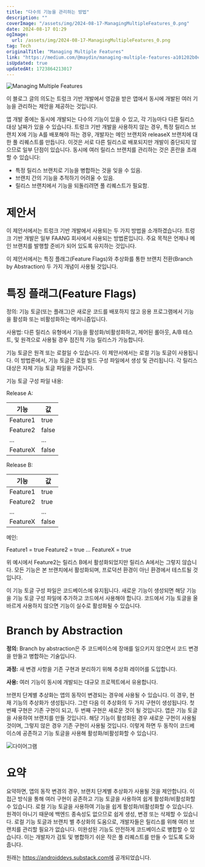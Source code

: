 ```yaml
---
title: "다수의 기능을 관리하는 방법"
description: ""
coverImage: "/assets/img/2024-08-17-ManagingMultipleFeatures_0.png"
date: 2024-08-17 01:29
ogImage: 
  url: /assets/img/2024-08-17-ManagingMultipleFeatures_0.png
tag: Tech
originalTitle: "Managing Multiple Features"
link: "https://medium.com/@maydin/managing-multiple-features-a101202b0cab"
isUpdated: true
updatedAt: 1723864213017
---
```




![Managing Multiple Features](/assets/img/2024-08-17-ManagingMultipleFeatures_0.png)

이 블로그 글의 의도는 트렁크 기반 개발에서 영감을 받은 앱에서 동시에 개발된 여러 기능을 관리하는 제안을 제공하는 것입니다.

앱 개발 중에는 동시에 개발되는 다수의 기능이 있을 수 있고, 각 기능마다 다른 릴리스 대상 날짜가 있을 수 있습니다. 트렁크 기반 개발을 사용하지 않는 경우, 특정 릴리스 브랜치 X에 기능 A를 배포해야 하는 경우, 개발자는 메인 브랜치와 releaseX 브랜치에 대한 풀 리퀘스트를 만듭니다. 이것은 서로 다른 릴리스로 배포되지만 개발이 중단되지 않으므로 일부 단점이 있습니다. 동시에 여러 릴리스 브랜치를 관리하는 것은 혼란을 초래할 수 있습니다:

- 특정 릴리스 브랜치로 기능을 병합하는 것을 잊을 수 있음.
- 브랜치 간의 기능을 추적하기 어려울 수 있음.
- 릴리스 브랜치에서 기능을 되돌리려면 풀 리퀘스트가 필요함.


<div class="content-ad"></div>

# 제안서

이 제안서에서는 트렁크 기반 개발에서 사용되는 두 가지 방법을 소개하겠습니다. 트렁크 기반 개발은 일부 FAANG 회사에서 사용되는 방법론입니다. 주요 목적은 언제나 메인 브랜치를 발행할 준비가 되어 있도록 유지하는 것입니다.

이 제안서에서는 특징 플래그(Feature Flags)와 추상화를 통한 브랜치 전환(Branch by Abstraction) 두 가지 개념이 사용될 것입니다.

# 특징 플래그(Feature Flags)

<div class="content-ad"></div>

정의: 기능 토글(또는 플래그)은 새로운 코드를 배포하지 않고 응용 프로그램에서 기능을 활성화 또는 비활성화하는 메커니즘입니다.

사용법: 다른 릴리스 유형에서 기능을 활성화/비활성화하고, 제어된 롤아웃, A/B 테스트, 및 원격으로 사용될 경우 점진적 기능 릴리스가 가능합니다.

기능 토글은 원격 또는 로컬일 수 있습니다. 이 제안서에서는 로컬 기능 토글이 사용됩니다. 이 방법론에서, 기능 토글은 로컬 빌드 구성 파일에서 생성 및 관리됩니다. 각 릴리스 대상은 자체 기능 토글 파일을 가집니다.

기능 토글 구성 파일 내용:

<div class="content-ad"></div>

Release A:

| 기능      | 값     |
| ----------- | ------- |
| Feature1  | true   |
| Feature2  | false  |
| ...         | ...      |
| FeatureX  | false |

Release B:

| 기능      | 값     |
| ----------- | ------- |
| Feature1  | true   |
| Feature2  | true   |
| ...         | ...      |
| FeatureX  | false |

<div class="content-ad"></div>

메인:

Feature1 = true
Feature2 = true
…
FeatureX = true

위 예시에서 Feature2는 릴리스 B에서 활성화되었지만 릴리스 A에서는 그렇지 않습니다. 모든 기능은 본 브랜치에서 활성화되며, 프로덕션 환경이 아닌 환경에서 테스트될 것입니다.

이 기능 토글 구성 파일은 코드베이스에 유지됩니다. 새로운 기능이 생성되면 해당 기능을 기능 토글 구성 파일에 추가하고 코드에서 사용해야 합니다. 코드에서 기능 토글을 올바르게 사용하지 않으면 기능이 실수로 활성화될 수 있습니다.

<div class="content-ad"></div>

# Branch by Abstraction

**정의:** Branch by abstraction은 주 코드베이스에 장애를 일으키지 않으면서 코드 변경을 만들고 병합하는 기술입니다.

**과정:** 새 변경 사항을 기존 구현과 분리하기 위해 추상화 레이어를 도입합니다.

**사용:** 여러 기능이 동시에 개발되는 대규모 프로젝트에서 유용합니다.

<div class="content-ad"></div>

브랜치 단계별 추상화는 앱의 동작이 변경되는 경우에 사용될 수 있습니다. 이 경우, 현재 기능의 추상화가 생성됩니다. 그런 다음 이 추상화의 두 가지 구현이 생성됩니다. 첫 번째 구현은 기존 구현이 되고, 두 번째 구현은 새로운 것이 될 것입니다. 앱은 기능 토글을 사용하여 브랜치를 만들 것입니다. 해당 기능이 활성화된 경우 새로운 구현이 사용될 것이며, 그렇지 않은 경우 기존 구현이 사용될 것입니다. 이렇게 하면 두 동작이 코드베이스에 공존하고 기능 토글을 사용해 활성화/비활성화할 수 있습니다.

![다이어그램](/assets/img/2024-08-17-ManagingMultipleFeatures_1.png)

# 요약

요약하면, 앱의 동작 변경의 경우, 브랜치 단계별 추상화가 사용될 것을 제안합니다. 이 접근 방식을 통해 여러 구현이 공존하고 기능 토글을 사용하여 쉽게 활성화/비활성화할 수 있습니다. 로컬 기능 토글을 사용하여 기능을 쉽게 활성화/비활성화할 수 있습니다. 원격이 아니기 때문에 백엔드 종속성도 없으므로 쉽게 생성, 변경 또는 삭제할 수 있습니다. 로컬 기능 토글과 브랜치 별 추상화의 도움으로, 개발자들은 릴리스를 위해 여러 브랜치를 관리할 필요가 없습니다. 미완성된 기능도 안전하게 코드베이스로 병합할 수 있습니다. 이는 개발자가 검토 및 병합하기 쉬운 작은 풀 리퀘스트를 만들 수 있도록 도와줍니다.

<div class="content-ad"></div>

원래는 https://androiddevs.substack.com에 공개되었습니다.